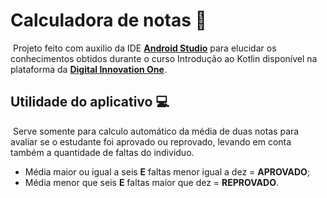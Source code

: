 # Calculadora de notas :calling:



​	Projeto feito com auxilio da IDE **[Android Studio](https://developer.android.com/studio?hl=pt&gclid=Cj0KCQiAyoeCBhCTARIsAOfpKxjSKWmN8jA-VzXIWRgTol76kdzCDKUltSfimSBrwL87Oi59ta6VhVEaAqQJEALw_wcB&gclsrc=aw.ds)** para elucidar os conhecimentos obtidos durante o curso Introdução ao Kotlin disponível na plataforma da **[Digital Innovation One](https://web.digitalinnovation.one/)**.



## Utilidade do aplicativo :computer:



​	Serve somente para calculo automático da média de duas notas para avaliar se o estudante foi aprovado ou reprovado, levando em conta também a quantidade de faltas do individuo.

- Média maior ou igual a seis **E** faltas menor igual a dez =  **APROVADO**;
- Média menor que seis **E** faltas maior que dez = **REPROVADO**.


